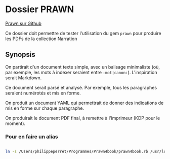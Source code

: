 # Dossier PRAWN

[Prawn sur Github](https://github.com/justchilinp/prawnpdf)

Ce dossier doit permettre de tester l'utilisation du gem `prawn` pour produire les PDFs de la collection Narration

Synopsis
--------

On partirait d'un document texte simple, avec un balisage minimaliste (où, par exemple, les mots à indexer seraient entre `:mot|canon:`). L'inspiration serait Markdown.

Ce document serait parsé et analysé. Par exemple, tous les paragraphes seraient numérotés et mis en forme.

On produit un document YAML qui permettrait de donner des indications de mis en forme sur chaque paragraphe.

On produirait le document PDF final, à remettre à l'imprimeur (KDP pour le moment).

### Pour en faire un alias

~~~bash

ln -s /Users/philippeperret/Programmes/Prawn4book/prawn4book.rb /usr/local/bin/prawn-for-book

~~~

